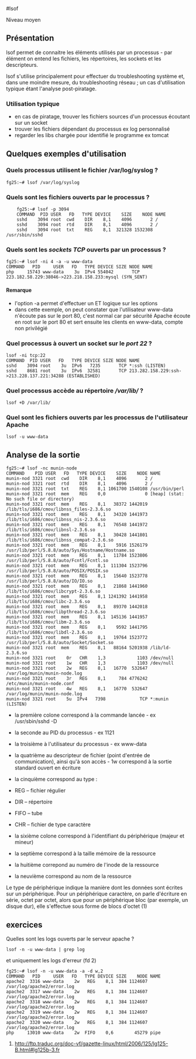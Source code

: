 #lsof

Niveau moyen

## Présentation

lsof permet de connaitre les éléments utilisés par un processus - par élément on entend les fichiers, les répertoires, les sockets et les descripteurs.

lsof s'utilise principalement pour effectuer du troubleshooting système et, dans une moindre mesure, du troubleshooting réseau ; un cas d'utilisation typique étant l'analyse post-piratage.

### Utilisation typique
* en cas de piratage, trouver les fichiers sources d'un processus écoutant sur un socket
* trouver les fichiers dépendant du processus ex log personnalisé
* regarder les libs chargée pour identifié le programme ex tomcat 

## Quelques exemples d'utilisation

### Quels processus utilisent le fichier /var/log/syslog ?

    fg25:~# lsof /var/log/syslog

### Quels sont les fichiers ouverts par le processus ?

```
    fg25:~# lsof -p 3094
    COMMAND  PID USER   FD   TYPE DEVICE    SIZE    NODE NAME
    sshd    3094 root  cwd    DIR    8,1    4096       2 /
    sshd    3094 root  rtd    DIR    8,1    4096       2 /
    sshd    3094 root  txt    REG    8,1  321328 1532308 /usr/sbin/sshd
```

### Quels sont les *sockets* *TCP* ouverts par un processus ?

    fg25:~# lsof -ni 4 -a -u www-data
    COMMAND   PID     USER   FD   TYPE DEVICE SIZE NODE NAME
    php     15743 www-data    3u  IPv4 554042       TCP 223.182.58.229:38046->223.218.158.233:mysql (SYN_SENT)

#### Remarque 

* l'option -a permet d'effectuer un ET logique sur les options
* dans cette exemple, on peut constater que l'utilisateur www-data n'écoute pas sur le port 80, c'est normal car par sécurité Apache écoute en root sur le port 80 et sert ensuite les clients en www-data, compte non privilégié

### Quel processus à ouvert un socket sur le *port* *22* ?
    lsof -ni tcp:22
    COMMAND  PID USER   FD   TYPE DEVICE SIZE NODE NAME
    sshd    3094 root    3u  IPv6   7235       TCP *:ssh (LISTEN)
    sshd    8681 root    3u  IPv6  32581       TCP 213.282.158.229:ssh->213.228.137.221:34288 (ESTABLISHED)

### Quel processus accède au répertoire */var/lib/* ?
    lsof +D /var/lib/

### Quel sont les fichiers ouverts par les processus de l'utilisateur Apache
    lsof -u www-data

## Analyse de la sortie

```
fg25:~# lsof -nc munin-node 
COMMAND    PID USER   FD   TYPE DEVICE    SIZE    NODE NAME
munin-nod 3321 root  cwd    DIR    8,1    4096       2 /
munin-nod 3321 root  rtd    DIR    8,1    4096       2 /
munin-nod 3321 root  txt    REG    8,1 1061700 1540108 /usr/bin/perl
munin-nod 3321 root  mem    REG    0,0               0 [heap] (stat: No such file or directory)
munin-nod 3321 root  mem    REG    8,1   38372 1442019 /lib/tls/i686/cmov/libnss_files-2.3.6.so
munin-nod 3321 root  mem    REG    8,1   34320 1441973 /lib/tls/i686/cmov/libnss_nis-2.3.6.so
munin-nod 3321 root  mem    REG    8,1   76548 1441972 /lib/tls/i686/cmov/libnsl-2.3.6.so
munin-nod 3321 root  mem    REG    8,1   30428 1441801 /lib/tls/i686/cmov/libnss_compat-2.3.6.so
munin-nod 3321 root  mem    REG    8,1    5916 1526179 /usr/lib/perl/5.8.8/auto/Sys/Hostname/Hostname.so
munin-nod 3321 root  mem    REG    8,1   11784 1523806 /usr/lib/perl/5.8.8/auto/Fcntl/Fcntl.so
munin-nod 3321 root  mem    REG    8,1  111304 1523796 /usr/lib/perl/5.8.8/auto/POSIX/POSIX.so
munin-nod 3321 root  mem    REG    8,1   15640 1523778 /usr/lib/perl/5.8.8/auto/IO/IO.so
munin-nod 3321 root  mem    REG    8,1   21868 1441960 /lib/tls/i686/cmov/libcrypt-2.3.6.so
munin-nod 3321 root  mem    REG    8,1 1241392 1441958 /lib/tls/i686/cmov/libc-2.3.6.so
munin-nod 3321 root  mem    REG    8,1   89370 1442018 /lib/tls/i686/cmov/libpthread-2.3.6.so
munin-nod 3321 root  mem    REG    8,1  145136 1441957 /lib/tls/i686/cmov/libm-2.3.6.so
munin-nod 3321 root  mem    REG    8,1    9592 1441795 /lib/tls/i686/cmov/libdl-2.3.6.so
munin-nod 3321 root  mem    REG    8,1   19764 1523772 /usr/lib/perl/5.8.8/auto/Socket/Socket.so
munin-nod 3321 root  mem    REG    8,1   88164 5201938 /lib/ld-2.3.6.so
munin-nod 3321 root    0r   CHR    1,3            1103 /dev/null
munin-nod 3321 root    1w   CHR    1,3            1103 /dev/null
munin-nod 3321 root    2w   REG    8,1   16770  532647 /var/log/munin/munin-node.log
munin-nod 3321 root    3r   REG    8,1     784 4776242 /etc/munin/munin-node.conf
munin-nod 3321 root    4w   REG    8,1   16770  532647 /var/log/munin/munin-node.log
munin-nod 3321 root    5u  IPv4   7398             TCP *:munin (LISTEN)
```

* la première colone correspond à la commande lancée - ex /usr/sbin/sshd -D 
* la seconde au PID du processus - ex 1121
* la troisième à l'utilisateur du processus - ex www-data
* la quatrième au descripteur de fichier (point d'entrée de communication), ainsi qu'à son accès  - 1w correspond à la sortie standard ouvert en écriture 
* la cinquième correspond au type :

 * REG – fichier régulier
 * DIR – répertoire
 * FIFO – tube 
 * CHR – fichier de type caractère
* la sixième colone correspond à l'identifiant du périphérique (majeur et mineur) 
* la septième correspond à la taille mémoire de la ressource 
* la huitième correpond au numéro de l'inode de la ressource
* la neuvième correspond au nom de la ressource   

Le type de périphérique indique la manière dont les données sont écrites sur un périphérique. Pour un périphérique caractère, on parle d'écriture en série, octet par octet, alors que pour un périphérique bloc (par exemple, un disque dur), elle s'effectue sous forme de blocs d'octet (1)

## exercices

Quelles sont les logs ouverts par le serveur apache ?

```
lsof -n -u www-data | grep log
```

et uniquement les logs d'erreur (fd 2)

```
fg25:~# lsof -n -u www-data -a -d w,2
COMMAND   PID     USER   FD   TYPE DEVICE SIZE    NODE NAME
apache2  3316 www-data    2w   REG    8,1  384 1124607 /var/log/apache2/error.log
apache2  3317 www-data    2w   REG    8,1  384 1124607 /var/log/apache2/error.log
apache2  3318 www-data    2w   REG    8,1  384 1124607 /var/log/apache2/error.log
apache2  3319 www-data    2w   REG    8,1  384 1124607 /var/log/apache2/error.log
apache2  3320 www-data    2w   REG    8,1  384 1124607 /var/log/apache2/error.log
php     13010 www-data    2w  FIFO    0,6        45279 pipe
```

1) http://ftp.traduc.org/doc-vf/gazette-linux/html/2006/125/lg125-B.html#lg125b-3.fr


